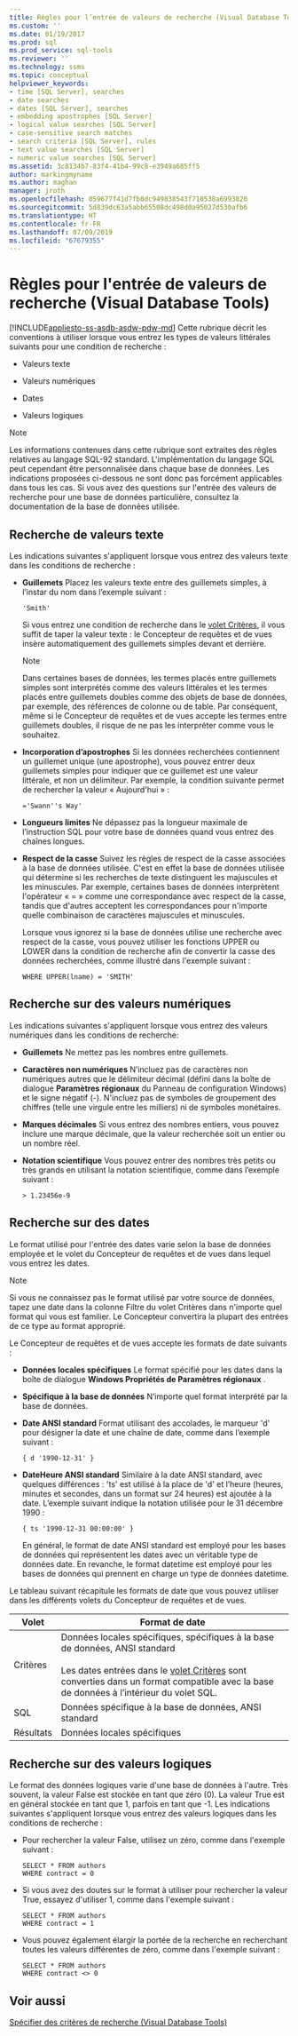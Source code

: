 ```yaml
---
title: Règles pour l’entrée de valeurs de recherche (Visual Database Tools) | Microsoft Docs
ms.custom: ''
ms.date: 01/19/2017
ms.prod: sql
ms.prod_service: sql-tools
ms.reviewer: ''
ms.technology: ssms
ms.topic: conceptual
helpviewer_keywords:
- time [SQL Server], searches
- date searches
- dates [SQL Server], searches
- embedding apostrophes [SQL Server]
- logical value searches [SQL Server]
- case-sensitive search matches
- search criteria [SQL Server], rules
- text value searches [SQL Server]
- numeric value searches [SQL Server]
ms.assetid: 3c8134b7-83f4-41b4-99c8-e3949a685ff5
author: markingmyname
ms.author: maghan
manager: jroth
ms.openlocfilehash: 059677f41d7fb0dc949838543f710538a6993820
ms.sourcegitcommit: 5d839dc63a5abb65508dc498d0a95027d530afb6
ms.translationtype: HT
ms.contentlocale: fr-FR
ms.lasthandoff: 07/09/2019
ms.locfileid: "67679355"
---
```

# <a name="rules-for-entering-search-values-visual-database-tools"></a>Règles pour l'entrée de valeurs de recherche (Visual Database Tools)
[!INCLUDE[appliesto-ss-asdb-asdw-pdw-md](../../includes/appliesto-ss-asdb-asdw-pdw-md.md)]
Cette rubrique décrit les conventions à utiliser lorsque vous entrez les types de valeurs littérales suivants pour une condition de recherche :  
  
-   Valeurs texte  
  
-   Valeurs numériques  
  
-   Dates  
  
-   Valeurs logiques  
  
> [!NOTE]  
> Les informations contenues dans cette rubrique sont extraites des règles relatives au langage SQL-92 standard. L'implémentation du langage SQL peut cependant être personnalisée dans chaque base de données. Les indications proposées ci-dessous ne sont donc pas forcément applicables dans tous les cas. Si vous avez des questions sur l'entrée des valeurs de recherche pour une base de données particulière, consultez la documentation de la base de données utilisée.  
  
## <a name="searching-on-text-values"></a>Recherche de valeurs texte  
Les indications suivantes s'appliquent lorsque vous entrez des valeurs texte dans les conditions de recherche :  
  
-   **Guillemets** Placez les valeurs texte entre des guillemets simples, à l’instar du nom dans l’exemple suivant :  
  
    ```  
    'Smith'  
    ```  
  
    Si vous entrez une condition de recherche dans le [volet Critères](../../ssms/visual-db-tools/criteria-pane-visual-database-tools.md), il vous suffit de taper la valeur texte : le Concepteur de requêtes et de vues insère automatiquement des guillemets simples devant et derrière.  
  
    > [!NOTE]  
    > Dans certaines bases de données, les termes placés entre guillemets simples sont interprétés comme des valeurs littérales et les termes placés entre guillemets doubles comme des objets de base de données, par exemple, des références de colonne ou de table. Par conséquent, même si le Concepteur de requêtes et de vues accepte les termes entre guillemets doubles, il risque de ne pas les interpréter comme vous le souhaitez.  
  
-   **Incorporation d’apostrophes** Si les données recherchées contiennent un guillemet unique (une apostrophe), vous pouvez entrer deux guillemets simples pour indiquer que ce guillemet est une valeur littérale, et non un délimiteur. Par exemple, la condition suivante permet de rechercher la valeur « Aujourd'hui » :  
  
    ```  
    ='Swann''s Way'  
    ```  
  
-   **Longueurs limites** Ne dépassez pas la longueur maximale de l’instruction SQL pour votre base de données quand vous entrez des chaînes longues.  
  
-   **Respect de la casse** Suivez les règles de respect de la casse associées à la base de données utilisée. C'est en effet la base de données utilisée qui détermine si les recherches de texte distinguent les majuscules et les minuscules. Par exemple, certaines bases de données interprètent l'opérateur « = » comme une correspondance avec respect de la casse, tandis que d'autres acceptent les correspondances pour n'importe quelle combinaison de caractères majuscules et minuscules.  
  
    Lorsque vous ignorez si la base de données utilise une recherche avec respect de la casse, vous pouvez utiliser les fonctions UPPER ou LOWER dans la condition de recherche afin de convertir la casse des données recherchées, comme illustré dans l'exemple suivant :  
  
    ```  
    WHERE UPPER(lname) = 'SMITH'  
    ```  
  
## <a name="searching-on-numeric-values"></a>Recherche sur des valeurs numériques  
Les indications suivantes s'appliquent lorsque vous entrez des valeurs numériques dans les conditions de recherche:  
  
-   **Guillemets** Ne mettez pas les nombres entre guillemets.  
  
-   **Caractères non numériques** N’incluez pas de caractères non numériques autres que le délimiteur décimal (défini dans la boîte de dialogue **Paramètres régionaux** du Panneau de configuration Windows) et le signe négatif (-). N'incluez pas de symboles de groupement des chiffres (telle une virgule entre les milliers) ni de symboles monétaires.  
  
-   **Marques décimales** Si vous entrez des nombres entiers, vous pouvez inclure une marque décimale, que la valeur recherchée soit un entier ou un nombre réel.  
  
-   **Notation scientifique** Vous pouvez entrer des nombres très petits ou très grands en utilisant la notation scientifique, comme dans l’exemple suivant :  
  
    ```  
    > 1.23456e-9  
    ```  
  
## <a name="searching-on-dates"></a>Recherche sur des dates  
Le format utilisé pour l'entrée des dates varie selon la base de données employée et le volet du Concepteur de requêtes et de vues dans lequel vous entrez les dates.  
  
> [!NOTE]  
> Si vous ne connaissez pas le format utilisé par votre source de données, tapez une date dans la colonne Filtre du volet Critères dans n'importe quel format qui vous est familier. Le Concepteur convertira la plupart des entrées de ce type au format approprié.  
  
Le Concepteur de requêtes et de vues accepte les formats de date suivants :  
  
-   **Données locales spécifiques** Le format spécifié pour les dates dans la boîte de dialogue **Windows Propriétés de Paramètres régionaux** .  
  
-   **Spécifique à la base de données** N’importe quel format interprété par la base de données.  
  
-   **Date ANSI standard** Format utilisant des accolades, le marqueur 'd' pour désigner la date et une chaîne de date, comme dans l’exemple suivant :  
  
    ```  
    { d '1990-12-31' }  
    ```  
  
-   **DateHeure ANSI standard** Similaire à la date ANSI standard, avec quelques différences : 'ts' est utilisé à la place de 'd' et l’heure (heures, minutes et secondes, dans un format sur 24 heures) est ajoutée à la date. L’exemple suivant indique la notation utilisée pour le 31 décembre 1990 :  
  
    ```  
    { ts '1990-12-31 00:00:00' }  
    ```  
  
    En général, le format de date ANSI standard est employé pour les bases de données qui représentent les dates avec un véritable type de données date. En revanche, le format datetime est employé pour les bases de données qui prennent en charge un type de données datetime.  
  
Le tableau suivant récapitule les formats de date que vous pouvez utiliser dans les différents volets du Concepteur de requêtes et de vues.  
  
|**Volet**|**Format de date**|  
|------------|-------------------|  
|Critères|Données locales spécifiques, spécifiques à la base de données, ANSI standard<br /><br />Les dates entrées dans le [volet Critères](../../ssms/visual-db-tools/criteria-pane-visual-database-tools.md) sont converties dans un format compatible avec la base de données à l’intérieur du volet SQL.|  
|SQL|Données spécifique à la base de données, ANSI standard|  
|Résultats|Données locales spécifiques|  
  
## <a name="searching-on-logical-values"></a>Recherche sur des valeurs logiques  
Le format des données logiques varie d'une base de données à l'autre. Très souvent, la valeur False est stockée en tant que zéro (0). La valeur True est en général stockée en tant que 1, parfois en tant que -1. Les indications suivantes s'appliquent lorsque vous entrez des valeurs logiques dans les conditions de recherche :  
  
-   Pour rechercher la valeur False, utilisez un zéro, comme dans l'exemple suivant :  
  
    ```  
    SELECT * FROM authors  
    WHERE contract = 0  
    ```  
  
-   Si vous avez des doutes sur le format à utiliser pour rechercher la valeur True, essayez d'utiliser 1, comme dans l'exemple suivant :  
  
    ```  
    SELECT * FROM authors  
    WHERE contract = 1  
    ```  
  
-   Vous pouvez également élargir la portée de la recherche en recherchant toutes les valeurs différentes de zéro, comme dans l'exemple suivant :  
  
    ```  
    SELECT * FROM authors  
    WHERE contract <> 0  
    ```  
  
## <a name="see-also"></a>Voir aussi  
[Spécifier des critères de recherche &#40;Visual Database Tools&#41;](../../ssms/visual-db-tools/specify-search-criteria-visual-database-tools.md)  
  
